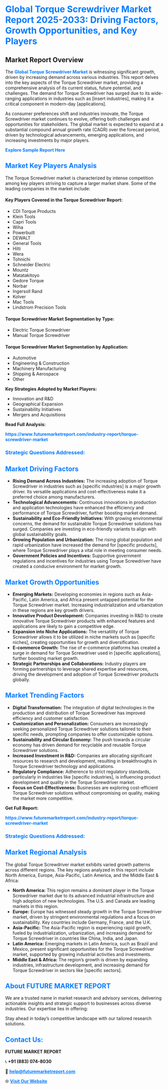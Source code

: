 <h1 style="color: #007BFF;">Global Torque Screwdriver Market Report 2025-2033: Driving Factors, Growth Opportunities, and Key Players</h1>

<section id="overview">
<h2>Market Report Overview</h2>
<p>The <a href="https://www.futuremarketreport.com/industry-report/torque-screwdriver-market" style="color: #007BFF; text-decoration: none;"><strong>Global Torque Screwdriver Market</strong></a> is witnessing significant growth, driven by increasing demand across various industries. This report delves into the key aspects of the Torque Screwdriver market, providing a comprehensive analysis of its current status, future potential, and challenges. The demand for Torque Screwdriver has surged due to its wide-ranging applications in industries such as [insert industries], making it a critical component in modern-day [applications].</p>
<p>As consumer preferences shift and industries innovate, the Torque Screwdriver market continues to evolve, offering both challenges and opportunities for stakeholders. The global market is expected to expand at a substantial compound annual growth rate (CAGR) over the forecast period, driven by technological advancements, emerging applications, and increasing investments by major players.</p>
</section>

<section id="overview">
<p><a href="https://www.futuremarketreport.com/request-sample/reportId=90019" style="color: #007BFF; text-decoration: none;"><strong>Explore Sample Report Here</strong></a></p>
</section>

<section id="key-players">
<h2 style="color: #007BFF;">Market Key Players Analysis</h2>
<p>The Torque Screwdriver market is characterized by intense competition among key players striving to capture a larger market share. Some of the leading companies in the market include:</p>
<h4>Key Players Covered in the Torque Screwdriver Report:</h4>
<ul><li>CDI Torque Products</li><li>Klein Tools</li><li>Capri Tools</li><li>Wiha</li><li>Powerbuilt</li><li>DEWALT</li><li>General Tools</li><li>Hilti</li><li>Wera</li><li>Tohnichi</li><li>Schneider Electric</li><li>Mountz</li><li>Matatakitoyo</li><li>Gedore Torque</li><li>Norbar</li><li>Ingersoll Rand</li><li>Kolver</li><li>Mac Tools</li><li>Lindstrom Precision Tools</li></ul>
<h4>Torque Screwdriver Market Segmentation by Type:</h4>
<ul><li>Electric Torque Screwdriver</li><li>Manual Torque Screwdriver</li></ul>

<h4>Torque Screwdriver Market Segmentation by Application:</h4>
<ul><li>Automotive</li><li>Engineering &amp; Construction</li><li>Machinery Manufacturing</li><li>Shipping &amp; Aerospace</li><li>Other</li></ul>
<p><strong>Key Strategies Adopted by Market Players:</strong></p>
<ul>
<li>Innovation and R&D</li>
<li>Geographical Expansion</li>
<li>Sustainability Initiatives</li>
<li>Mergers and Acquisitions</li>
</ul>
</section>

<section>
<p><strong>Read Full Analysis: </strong></p><a href="https://www.futuremarketreport.com/industry-report/torque-screwdriver-market" style="color: #007BFF; text-decoration: none;"><strong>https://www.futuremarketreport.com/industry-report/torque-screwdriver-market</strong></a>
<h3 style="color: #007BFF;">Strategic Questions Addressed:</h3>
</section>

<section id="driving-factors">
<h2 style="color: #007BFF;">Market Driving Factors</h2>
<ul>
<li><strong>Rising Demand Across Industries:</strong> The increasing adoption of Torque Screwdriver in industries such as [specific industries] is a major growth driver. Its versatile applications and cost-effectiveness make it a preferred choice among manufacturers.</li>
<li><strong>Technological Advancements:</strong> Continuous innovations in production and application technologies have enhanced the efficiency and performance of Torque Screwdriver, further boosting market demand.</li>
<li><strong>Sustainability and Eco-Friendly Initiatives:</strong> With growing environmental concerns, the demand for sustainable Torque Screwdriver solutions has surged. Companies are investing in eco-friendly variants to align with global sustainability goals.</li>
<li><strong>Growing Population and Urbanization:</strong> The rising global population and rapid urbanization have increased the demand for [specific products], where Torque Screwdriver plays a vital role in meeting consumer needs.</li>
<li><strong>Government Policies and Incentives:</strong> Supportive government regulations and incentives for industries using Torque Screwdriver have created a conducive environment for market growth.</li>
</ul>
</section>

<section id="growth-opportunities">
<h2 style="color: #007BFF;">Market Growth Opportunities</h2>
<ul>
<li><strong>Emerging Markets:</strong> Developing economies in regions such as Asia-Pacific, Latin America, and Africa present untapped potential for the Torque Screwdriver market. Increasing industrialization and urbanization in these regions are key growth drivers.</li>
<li><strong>Innovative Product Development:</strong> Companies investing in R&D to create innovative Torque Screwdriver products with enhanced features and applications are likely to gain a competitive edge.</li>
<li><strong>Expansion into Niche Applications:</strong> The versatility of Torque Screwdriver allows it to be utilized in niche markets such as [specific niches], creating opportunities for growth and diversification.</li>
<li><strong>E-commerce Growth:</strong> The rise of e-commerce platforms has created a surge in demand for Torque Screwdriver used in [specific applications], further boosting market growth.</li>
<li><strong>Strategic Partnerships and Collaborations:</strong> Industry players are forming partnerships to leverage shared expertise and resources, driving the development and adoption of Torque Screwdriver products globally.</li>
</ul>
</section>

<section id="trending-factors">
<h2 style="color: #007BFF;">Market Trending Factors</h2>
<ul>
<li><strong>Digital Transformation:</strong> The integration of digital technologies in the production and distribution of Torque Screwdriver has improved efficiency and customer satisfaction.</li>
<li><strong>Customization and Personalization:</strong> Consumers are increasingly seeking personalized Torque Screwdriver solutions tailored to their specific needs, prompting companies to offer customizable options.</li>
<li><strong>Sustainability and Circular Economy:</strong> The push towards a circular economy has driven demand for recyclable and reusable Torque Screwdriver solutions.</li>
<li><strong>Increased Investment in R&D:</strong> Companies are allocating significant resources to research and development, resulting in breakthroughs in Torque Screwdriver technology and applications.</li>
<li><strong>Regulatory Compliance:</strong> Adherence to strict regulatory standards, particularly in industries like [specific industries], is influencing product development and quality in the Torque Screwdriver market.</li>
<li><strong>Focus on Cost-Effectiveness:</strong> Businesses are exploring cost-efficient Torque Screwdriver solutions without compromising on quality, making the market more competitive.</li>
</ul>
</section>

<section>
<p><strong>Get Full Report: </strong></p><a href="https://www.futuremarketreport.com/industry-report/torque-screwdriver-market" style="color: #007BFF; text-decoration: none;"><strong>https://www.futuremarketreport.com/industry-report/torque-screwdriver-market</strong></a>
<h3 style="color: #007BFF;">Strategic Questions Addressed:</h3>
</section>


<section id="regional-analysis">
<h2 style="color: #007BFF;">Market Regional Analysis</h2>
<p>The global Torque Screwdriver market exhibits varied growth patterns across different regions. The key regions analyzed in this report include North America, Europe, Asia-Pacific, Latin America, and the Middle East & Africa:</p>
<ul>
<li><strong>North America:</strong> This region remains a dominant player in the Torque Screwdriver market due to its advanced industrial infrastructure and high adoption of new technologies. The U.S. and Canada are leading markets in this region.</li>
<li><strong>Europe:</strong> Europe has witnessed steady growth in the Torque Screwdriver market, driven by stringent environmental regulations and a focus on sustainability. Key countries include Germany, France, and the U.K.</li>
<li><strong>Asia-Pacific:</strong> The Asia-Pacific region is experiencing rapid growth, fueled by industrialization, urbanization, and increasing demand for Torque Screwdriver in countries like China, India, and Japan.</li>
<li><strong>Latin America:</strong> Emerging markets in Latin America, such as Brazil and Mexico, present significant opportunities for the Torque Screwdriver market, supported by growing industrial activities and investments.</li>
<li><strong>Middle East & Africa:</strong> The region’s growth is driven by expanding industries, infrastructure development, and increasing demand for Torque Screwdriver in sectors like [specific sectors].</li>
</ul>
</section>

<footer>
<h2 style="color: #007BFF;">About FUTURE MARKET REPORT</h2>
<p>We are a trusted name in market research and advisory services, delivering actionable insights and strategic support to businesses across diverse industries. Our expertise lies in offering:</p>

<p>Stay ahead in today’s competitive landscape with our tailored research solutions.</p>

<h2 style="color: #007BFF;">Contact Us:</h2>
<p><strong>FUTURE MARKET REPORT</strong></p>
<p>📞 <strong>+91 (883) 074-8030</strong></p>
<p>📧 <strong><a href="mailto:help@futuremarketreport.com" style="color: #007BFF;">help@futuremarketreport.com</a></strong></p>
<p>🌐 <strong><a href="https://www.futuremarketreport.com/" style="color: #007BFF;">Visit Our Website</a></strong></p>
</footer>
